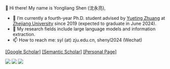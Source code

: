 <!--
**tricktreat/tricktreat** is a ✨ _special_ ✨ repository because its `README.md` (this file) appears on your GitHub profile.

Here are some ideas to get you started:

- 🔭 I’m currently working on ...
- 🌱 I’m currently learning ...
- 👯 I’m looking to collaborate on ...
- 🤔 I’m looking for help with ...
- 💬 Ask me about ...
- 📫 How to reach me: ...
- 😄 Pronouns: ...
- ⚡ Fun fact: ...
-->

👋 Hi there! My name is Yongliang Shen (沈永亮),

- 🔭 I’m currently a fourth-year Ph.D. student advised by [Yueting Zhuang](https://person.zju.edu.cn/yzhuang) at [Zhejiang University](https://www.zju.edu.cn/english/) since 2019 (expected to graduate in June 2024).
- 🌱 My research fields include large language models and information extraction.
- 📫 How to reach me: syl (at) zju.edu.cn, shenyl2024 (Wechat)

[[Google Scholar]](https://scholar.google.com/citations?user=UT3NzFAAAAAJ)
[[Semantic Scholar]](https://www.semanticscholar.org/author/Yongliang-Shen/1471660296)
[[Personal Page]](https://tricktreat.github.io/)

![](https://komarev.com/ghpvc/?username=tricktreat&label=PROFILE+VIEWS)
![](https://img.shields.io/badge/dynamic/json?label=CITATIONS&query=citationCount&url=https://api.semanticscholar.org/graph/v1/author/1471660296?fields=citationCount)
![](https://img.shields.io/badge/dynamic/json?label=PUBLICATIONS&query=paperCount&url=https://api.semanticscholar.org/graph/v1/author/1471660296?fields=paperCount)
